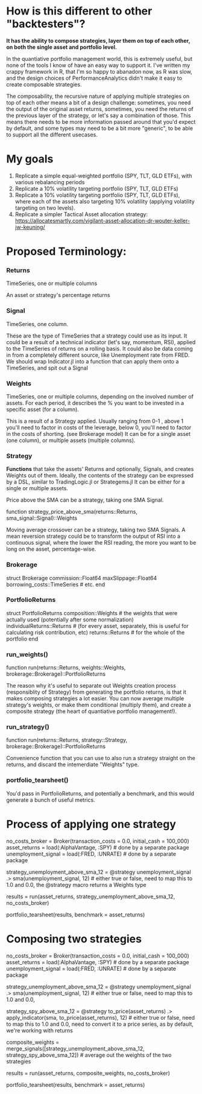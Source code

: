 # How is this different to other "backtesters"?


**It has the ability to compose strategies, layer them on top of each other, on both the single asset and portfolio level.**

In the quantiative portfolio management world, this is extremely useful, but none of the tools I know of have an easy way to support it. I've written my crappy framework in R, that I'm so happy to abanadon now, as R was slow, and the design choices of PerformanceAnalytics didn't make it easy to create composable strategies.

The composability, the recursive nature of applying multiple strategies on top of each other means a bit of a design challenge: sometimes, you need the output of the original asset returns, sometimes, you need the returns of the previous layer of the strategy, or let's say a combination of those. This means there needs to be more information passed around that you'd expect by default, and some types may need to be a bit more "generic", to be able to support all the different usecases.


# My goals
1. Replicate a simple equal-weighted portfolio (SPY, TLT, GLD ETFs), with various rebalancing periods
2. Replicate a 10% volatility targeting portfolio (SPY, TLT, GLD ETFs)
3. Replicate a 10% volatility targeting portfolio (SPY, TLT, GLD ETFs), where each of the assets also targeting 10% volatility (applying volatility targeting on two levels).
4. Replicate a simpler Tactical Asset allocation strategy: https://allocatesmartly.com/vigilant-asset-allocation-dr-wouter-keller-jw-keuning/


# Proposed Terminology:

### Returns
TimeSeries, one or multiple columns

An asset or strategy's percentage returns


### Signal
TimeSeries, one column.

These are the type of TimeSeries that a strategy could use as its input. It could be a result of a technical indicator (let's say, momentum, RSI), applied to the TimeSeries of returns on a rolling basis.
It could also be data coming in from a completely different source, like Unemployment rate from FRED.
We should wrap Indicator.jl into a function that can apply them onto a TimeSeries, and spit out a Signal


### Weights
TimeSeries, one or multiple columns, depending on the involved number of assets.
For each period, it describes the % you want to be invested in a specific asset (for a column).

This is a result of a Strategy applied. Usually ranging from 0-1 , above 1 you'll need to factor in costs of the leverage, below 0, you'll need to factor in the costs of shorting. (see Brokerage model)
It can be for a single asset (one column), or multiple assets (multiple columns).


### Strategy

**Functions** that take the assets' Returns and optionally, Signals, and creates Weights out of them.
Ideally, the contents of the strategy can be expressed by a DSL, similar to TradingLogic.jl or Strategems.jl
It can be either for a single or multiple assets.

Price above the SMA can be a strategy, taking one SMA Signal.

function strategy_price_above_sma(returns::Returns, sma_signal::Signal)::Weights

Moving average crossover can be a strategy, taking two SMA Signals.
A mean reversion strategy could be to transform the output of RSI into a continuous signal, where the lower the RSI reading, the more you want to be long on the asset, percentage-wise.



### Brokerage
struct Brokerage
	commission::Float64
	maxSlippage::Float64
	borrowing_costs::TimeSeries
	# etc.
end

### PortfolioReturns
struct PortfolioReturns
	composition::Weights # the weights that were actually used (potentially after some normalization)
	individualReturns::Returns # (for every asset, separately, this is useful for calculating risk contribution, etc)
	returns::Returns # for the whole of the portfolio
end

### run_weights()

function run(returns::Returns, weights::Weights, brokerage::Brokerage)::PortfolioReturns

The reason why it's useful to separate out Weights creation process (responsiblity of Strategy) from generating the portfolio returns, is that it makes composing strategies a lot easier.
You can now average multiple strategy's weights, or make them conditional (multiply them), and create a composite strategy (the heart of quantiative portfolio management!).


### run_strategy()

function run(returns::Returns, strategy::Strategy, brokerage::Brokerage)::PortfolioReturns

Convenience function that you can use to also run a strategy straight on the returns, and discard the intemerdiate "Weights" type.

### portfolio_tearsheet()
You'd pass in PortfolioReturns, and potentially a benchmark, and this would generate a bunch of useful metrics.

# Process of applying one strategy

no_costs_broker = Broker(transaction_costs = 0.0, initial_cash = 100_000)
asset_returns = load(:AlphaVantage, :SPY) # done by a separate package
unemployment_signal = load(:FRED, :UNRATE) # done by a separate package

strategy_unemployment_above_sma_12 = @strategy unemployment_signal .> sma(unemployment_signal, 12) # either true or false, need to map this to 1.0 and 0.0, the @strategy macro returns a Weights type

results = run(asset_returns, strategy_unemployment_above_sma_12, no_costs_broker)

portfolio_tearsheet(results, benchmark = asset_returns)

# Composing two strategies
no_costs_broker = Broker(transaction_costs = 0.0, initial_cash = 100_000)
asset_returns = load(:AlphaVantage, :SPY) # done by a separate package
unemployment_signal = load(:FRED, :UNRATE) # done by a separate package

strategy_unemployment_above_sma_12 = @strategy unemployment_signal .> sma(unemployment_signal, 12) # either true or false, need to map this to 1.0 and 0.0,

strategy_spy_above_sma_12 =  @strategy to_price(asset_returns) .> apply_indicator(sma, to_price(asset_returns), 12) # either true or false, need to map this to 1.0 and 0.0, need to convert it to a price series, as by default, we're working with returns

composite_weights = merge_signals([strategy_unemployment_above_sma_12, strategy_spy_above_sma_12]) # average out the weights of the two strategies

results = run(asset_returns, composite_weights, no_costs_broker)

portfolio_tearsheet(results, benchmark = asset_returns)
